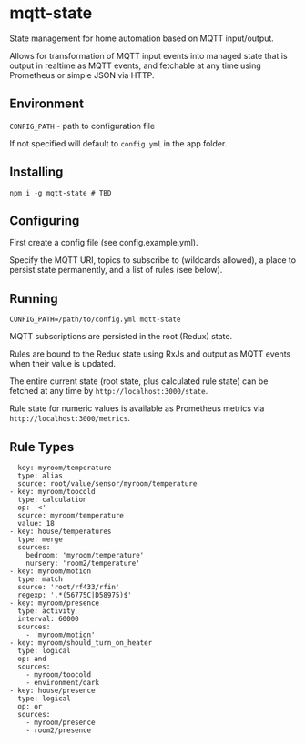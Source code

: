 # mqtt-state

State management for home automation based on MQTT input/output.

Allows for transformation of MQTT input events into managed state that is output in realtime as MQTT events, and fetchable at any time using Prometheus or simple JSON via HTTP.

## Environment

`CONFIG_PATH` - path to configuration file

If not specified will default to `config.yml` in the app folder.

## Installing

```
npm i -g mqtt-state # TBD
```

## Configuring

First create a config file (see config.example.yml).

Specify the MQTT URI, topics to subscribe to (wildcards allowed), a place to persist state permanently, and a list of rules (see below).

## Running

```
CONFIG_PATH=/path/to/config.yml mqtt-state
```

MQTT subscriptions are persisted in the root (Redux) state.

Rules are bound to the Redux state using RxJs and output as MQTT events when their value is updated.

The entire current state (root state, plus calculated rule state) can be fetched at any time by `http://localhost:3000/state`.

Rule state for numeric values is available as Prometheus metrics via `http://localhost:3000/metrics`.

## Rule Types

```
- key: myroom/temperature
  type: alias
  source: root/value/sensor/myroom/temperature
- key: myroom/toocold
  type: calculation
  op: '<'
  source: myroom/temperature
  value: 18
- key: house/temperatures
  type: merge
  sources:
    bedroom: 'myroom/temperature'
    nursery: 'room2/temperature'
- key: myroom/motion
  type: match
  source: 'root/rf433/rfin'
  regexp: '.*(56775C|D58975)$'
- key: myroom/presence
  type: activity
  interval: 60000
  sources:
    - 'myroom/motion'
- key: myroom/should_turn_on_heater
  type: logical
  op: and
  sources:
    - myroom/toocold
    - environment/dark
- key: house/presence
  type: logical
  op: or
  sources:
    - myroom/presence
    - room2/presence
```
